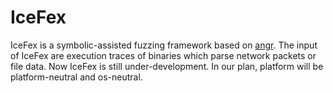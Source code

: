 IceFex
======
IceFex is a symbolic-assisted fuzzing framework based on [angr](https://github.com/angr/angr). The input of IceFex are execution traces of binaries which parse network packets or file data. 
Now IceFex is still under-development. In our plan, platform will be platform-neutral and os-neutral.
